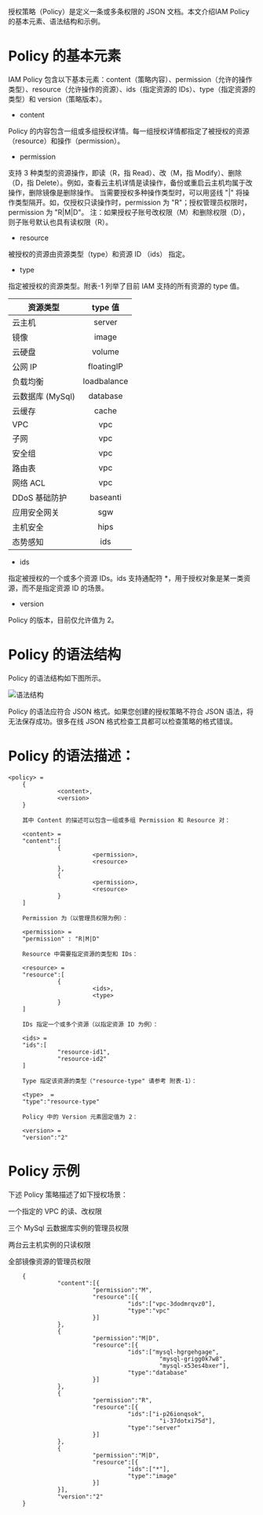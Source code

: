 授权策略（Policy）是定义一条或多条权限的 JSON 文档。本文介绍IAM Policy 的基本元素、语法结构和示例。

# Policy 的基本元素
IAM Policy 包含以下基本元素：content（策略内容）、permission（允许的操作类型）、resource（允许操作的资源）、ids（指定资源的 IDs）、type（指定资源的类型）和 version（策略版本）。

 - content

Policy 的内容包含一组或多组授权详情。每一组授权详情都指定了被授权的资源（resource）和操作（permission）。

 - permission

支持 3 种类型的资源操作，即读（R，指 Read）、改（M，指 Modify）、删除（D，指 Delete）。例如，查看云主机详情是读操作，备份或重启云主机均属于改操作，删除镜像是删除操作。
当需要授权多种操作类型时，可以用竖线 "|" 将操作类型隔开。如，仅授权只读操作时，permission 为 "R"；授权管理员权限时，permission 为 "R|M|D"。
注：如果授权子账号改权限（M）和删除权限（D），则子账号默认也具有读权限（R）。

 - resource

被授权的资源由资源类型（type）和资源 ID （ids） 指定。

 - type

指定被授权的资源类型。附表-1 列举了目前 IAM 支持的所有资源的 type 值。

|资源类型|type 值|
|---|:--:|
云主机|server
镜像|image
云硬盘|volume
公网 IP|floatingIP
负载均衡|loadbalance
云数据库 (MySql)|database
云缓存|cache
VPC|vpc
子网|vpc
安全组|vpc
路由表|vpc
网络 ACL|vpc
DDoS 基础防护|baseanti
应用安全网关|sgw
主机安全|hips
态势感知|ids

 - ids

指定被授权的一个或多个资源 IDs。ids 支持通配符 *，用于授权对象是某一类资源，而不是指定资源 ID 的场景。

 - version

Policy 的版本，目前仅允许值为 2。

# Policy 的语法结构
Policy 的语法结构如下图所示。

![语法结构](https://github.com/jdcloudcom/cn/blob/edit/image/IAM/Strategy%20Management/policy%E8%AF%AD%E6%B3%95%E7%BB%93%E6%9E%84.png)

Policy 的语法应符合 JSON 格式。如果您创建的授权策略不符合 JSON 语法，将无法保存成功。很多在线 JSON 格式检查工具都可以检查策略的格式错误。

# Policy 的语法描述：

	<policy> =
		{
		          <content>,
		          <version>
		}
		
		其中 Content 的描述可以包含一组或多组 Permission 和 Resource 对：
		
		<content> = 
		"content":[
		          {
		                    <permission>,
		                    <resource>
		          },
		          {
		                    <permission>,
		                    <resource>
		          }
		]
		
		Permission 为（以管理员权限为例）：
		
		<permission> = 
		"permission" : "R|M|D"
		
		Resource 中需要指定资源的类型和 IDs：
		
		<resource> =
		"resource":[
		          {
		                    <ids>,
		                    <type>
		          }
		]
		
		IDs 指定一个或多个资源（以指定资源 ID 为例）：
		
		<ids> = 
		"ids":[
		          "resource-id1",
		          "resource-id2"
		]
		
		Type 指定该资源的类型（"resource-type" 请参考 附表-1）：
		
		<type>  = 
		"type":"resource-type"
		
		Policy 中的 Version 元素固定值为 2：
		
		<version> = 
		"version":"2"


# Policy 示例
下述 Policy 策略描述了如下授权场景：

一个指定的 VPC 的读、改权限

三个 MySql 云数据库实例的管理员权限

两台云主机实例的只读权限

全部镜像资源的管理员权限

		{
		          "content":[{
		                    "permission":"M",
		                    "resource":[{
		                              "ids":["vpc-3dodmrqvz0"],
		                              "type":"vpc"
		                    }]
		          },
		          {
		                    "permission":"M|D",
		                    "resource":[{
		                              "ids":["mysql-hgrgehgage",
		                                       "mysql-grigg0k7w8",
		                                       "mysql-x53es4bxer"],
		                              "type":"database"
		                    }]
		          }, 
		          {
		                    "permission":"R",
		                    "resource":[{
		                              "ids":["i-p26ionqsok",
		                                       "i-37dotxi75d"],
		                              "type":"server"
		                    }]
		          },
		          {
		                    "permission":"M|D",
		                    "resource":[{
		                              "ids":["*"],
		                              "type":"image"
		                    }]
		          }],
		          "version":"2"
		}
